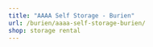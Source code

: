 ```yaml
---
title: "AAAA Self Storage - Burien"
url: /burien/aaaa-self-storage-burien/
shop: storage rental
---
```

